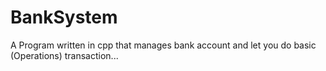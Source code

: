 # BankSystem
A Program written in cpp that manages bank account and let you do basic (Operations) transaction...

